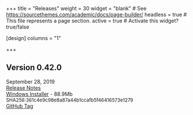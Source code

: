 +++
title = "Releases"
weight = 30
widget = "blank"  # See https://sourcethemes.com/academic/docs/page-builder/
headless = true  # This file represents a page section.
active = true  # Activate this widget? true/false

[design]
columns = "1"

+++

<a name="releases"></a>

## Version 0.42.0
September 28, 2019<br>
[Release Notes](docs/releases/ver_0_42_0/)<br>
[Windows Installer](setup/BeefSetup_0_42_0.exe) - 88.9Mb 
<font size=-1>SHA256:361c4e9c98e8a87a44b1ccafb5f46416573e1279</font><br>
[GitHub Tag](http://www.github.com/BeefyTech/Beef)



